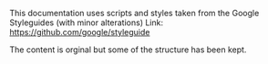 This documentation uses scripts and styles taken from the Google Styleguides (with minor alterations)
Link: https://github.com/google/styleguide

The content is orginal but some of the structure has been kept.